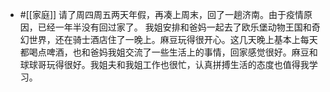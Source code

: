 - #[[家庭]] 请了周四周五两天年假，再凑上周末，回了一趟济南。由于疫情原因，已经一年半没有回过家了。 我姐安排和爸妈一起去了欧乐堡动物王国和奇幻世界，还在骑士酒店住了一晚上。麻豆玩得很开心。这几天晚上基本上每天都喝点啤酒，也和爸妈我姐交流了一些生活上的事情，回家感觉很好。麻豆和球球哥玩得很好。我姐夫和我姐工作也很忙，认真拼搏生活的态度也值得我学习。

